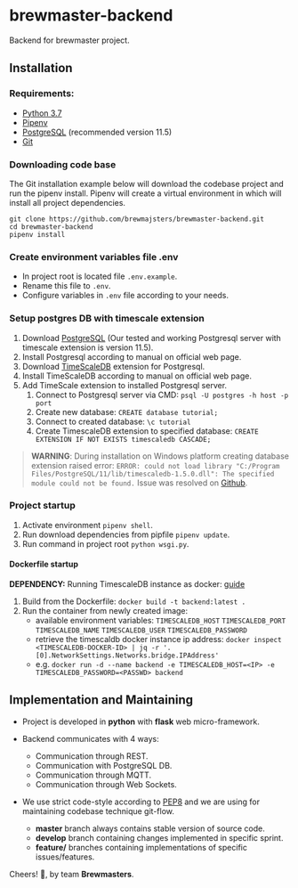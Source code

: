 # brewmaster-backend
Backend for brewmaster project.

## Installation

### Requirements:

- [Python 3.7](https://www.python.org/downloads/)
- [Pipenv](https://github.com/pypa/pipenv)
- [PostgreSQL](https://www.postgresql.org/download/) (recommended version 11.5)
- [Git](https://git-scm.com/downloads)

### Downloading code base

The Git installation example below will download the codebase project and run the pipenv install. Pipenv
will create a virtual environment in which will install all project dependencies.

```
git clone https://github.com/brewmajsters/brewmaster-backend.git
cd brewmaster-backend
pipenv install
```

### Create environment variables file .env

- In project root is located file `.env.example`.
- Rename this file to `.env`.
- Configure variables in `.env` file according to your needs.

### Setup postgres DB with timescale extension
1. Download [PostgreSQL](https://www.postgresql.org/download/) (Our tested and working Postgresql server with timescale extension is version 11.5).
2. Install Postgresql according to manual on official web page.
3. Download [TimeScaleDB](https://docs.timescale.com/latest/getting-started/installation) extension for Postgresql.
4. Install TimeScaleDB according to manual on official web page.
5. Add TimeScale extension to installed Postgresql server.
   1. Connect to Postgresql server via CMD: `psql -U postgres -h host -p port`
   2. Create new database: `CREATE database tutorial;`
   3. Connect to created database: `\c tutorial`
   4. Create TimescaleDB extension to specified database: `CREATE EXTENSION IF NOT EXISTS timescaledb CASCADE;`

> **WARNING**: During installation on Windows platform creating database extension raised error:
> `ERROR: could not load library "C:/Program Files/PostgreSQL/11/lib/timescaledb-1.5.0.dll": The specified module could not be found.`
> Issue was resolved on [Github](https://github.com/timescale/timescaledb/issues/1398).

### Project startup

1. Activate environment `pipenv shell`.
2. Run download dependencies from pipfile `pipenv update`.
3. Run command in project root `python wsgi.py`.

#### Dockerfile startup

**DEPENDENCY:** Running TimescaleDB instance as docker: [guide](https://github.com/brewmajsters/timescaledb-docker)

1. Build from the Dockerfile: `docker build -t backend:latest .`
2. Run the container from newly created image:
    - available environment variables: `TIMESCALEDB_HOST` `TIMESCALEDB_PORT` `TIMESCALEDB_NAME` `TIMESCALEDB_USER` `TIMESCALEDB_PASSWORD`
    - retrieve the timescaldb docker instance ip address: `docker inspect <TIMESCALEDB-DOCKER-ID> | jq -r '.[0].NetworkSettings.Networks.bridge.IPAddress'`
    - e.g. `docker run -d --name backend -e TIMESCALEDB_HOST=<IP> -e TIMESCALEDB_PASSWORD=<PASSWD> backend`

## Implementation and Maintaining

- Project is developed in **python** with **flask** web micro-framework.

- Backend communicates with 4 ways:
    - Communication through REST.
    - Communication with PostgreSQL DB.
    - Communication through MQTT.
    - Communication through Web Sockets.

- We use strict code-style according to [PEP8](https://www.python.org/dev/peps/pep-0008/)
and we are using for maintaining codebase technique git-flow.
    - **master** branch always contains stable version of source code.
    - **develop** branch containing changes implemented in specific sprint.
    - **feature/** branches containing implementations of specific issues/features.

Cheers! :beers:, by team **Brewmasters**.
